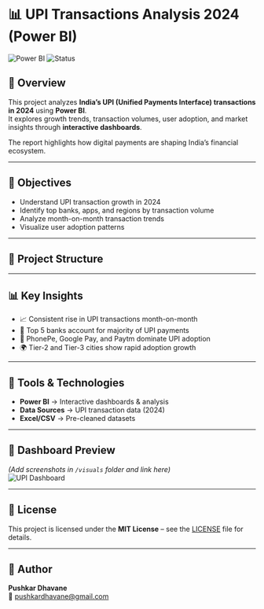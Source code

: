 # 📊 UPI Transactions Analysis 2024 (Power BI)

![Power BI](https://img.shields.io/badge/Tool-PowerBI-yellow?logo=powerbi)
![Status](https://img.shields.io/badge/Status-Completed-brightgreen)

## 📌 Overview  
This project analyzes **India’s UPI (Unified Payments Interface) transactions in 2024** using **Power BI**.  
It explores growth trends, transaction volumes, user adoption, and market insights through **interactive dashboards**.  

The report highlights how digital payments are shaping India’s financial ecosystem.

---

## 🎯 Objectives  
- Understand UPI transaction growth in 2024  
- Identify top banks, apps, and regions by transaction volume  
- Analyze month-on-month transaction trends  
- Visualize user adoption patterns  

---

## 📂 Project Structure  


---

## 📊 Key Insights  
- 📈 Consistent rise in UPI transactions month-on-month  
- 🏦 Top 5 banks account for majority of UPI payments  
- 📱 PhonePe, Google Pay, and Paytm dominate UPI adoption  
- 🌍 Tier-2 and Tier-3 cities show rapid adoption growth  

---

## 🚀 Tools & Technologies  
- **Power BI** → Interactive dashboards & analysis  
- **Data Sources** → UPI transaction data (2024)  
- **Excel/CSV** → Pre-cleaned datasets  

---

## 📸 Dashboard Preview  
*(Add screenshots in `/visuals` folder and link here)*  
![UPI Dashboard](visuals/dashboard.png)  

---

## 📜 License  
This project is licensed under the **MIT License** – see the [LICENSE](LICENSE) file for details.  

---

## 👤 Author  
**Pushkar Dhavane**  
📧 pushkardhavane@gmail.com  

